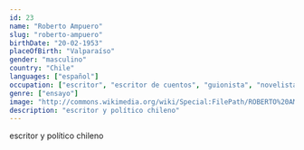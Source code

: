 ```yaml
---
id: 23
name: "Roberto Ampuero"
slug: "roberto-ampuero"
birthDate: "20-02-1953"
placeOfBirth: "Valparaíso"
gender: "masculino"
country: "Chile"
languages: ["español"]
occupation: ["escritor", "escritor de cuentos", "guionista", "novelista", "periodista", "político"]
genre: ["ensayo"]
image: "http://commons.wikimedia.org/wiki/Special:FilePath/ROBERTO%20AMPUERO.jpg"
description: "escritor y político chileno"
---
```


escritor y político chileno
